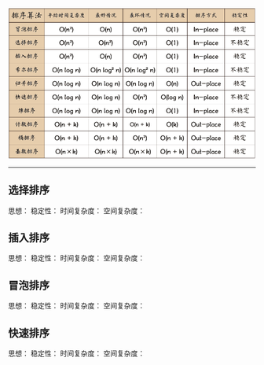 ![20200320164211.png](https://raw.githubusercontent.com/itisl/Pic_Bed/master/img/20200320164211.png)

--- 
## 选择排序
思想：
稳定性：
时间复杂度：
空间复杂度：


## 插入排序
思想：
稳定性：
时间复杂度：
空间复杂度：

## 冒泡排序
思想：
稳定性：
时间复杂度：
空间复杂度：

## 快速排序
思想：
稳定性：
时间复杂度：
空间复杂度：

